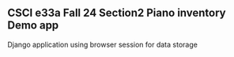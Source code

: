 ## CSCI e33a Fall 24 Section2 Piano inventory Demo app
Django application using browser session for data storage
